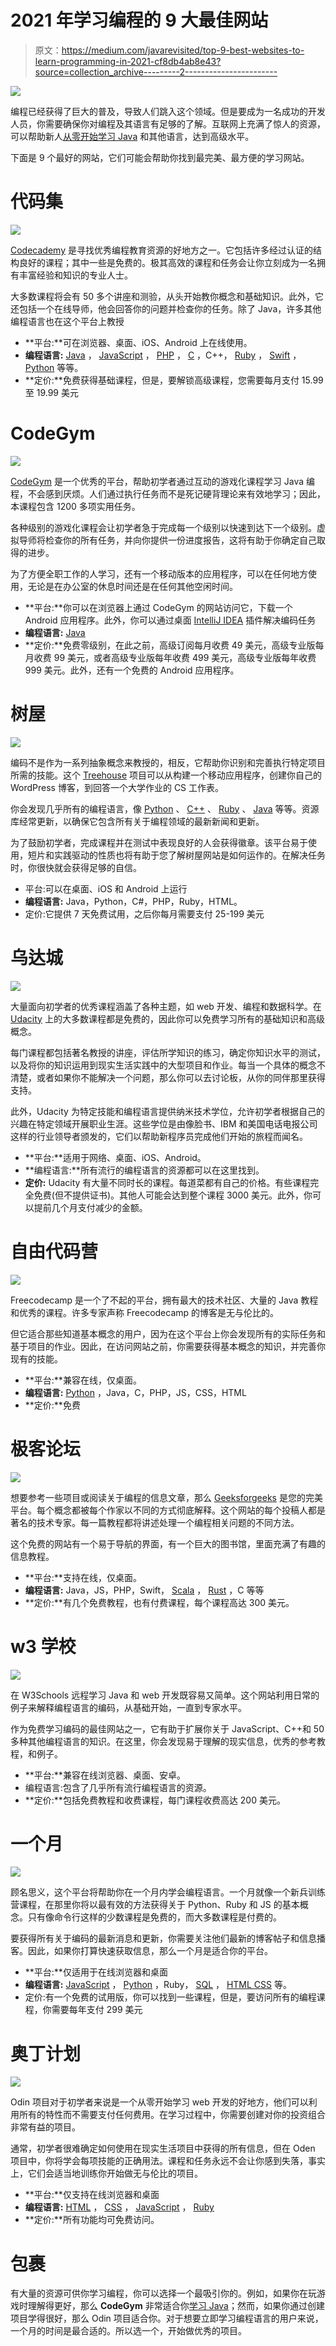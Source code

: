 # 2021 年学习编程的 9 大最佳网站

> 原文：<https://medium.com/javarevisited/top-9-best-websites-to-learn-programming-in-2021-cf8db4ab8e43?source=collection_archive---------2----------------------->

![](img/48f87b5a4631741e1a7c82d792680ebf.png)

编程已经获得了巨大的普及，导致人们跳入这个领域。但是要成为一名成功的开发人员，你需要确保你对编程及其语言有足够的了解。互联网上充满了惊人的资源，可以帮助新人[从零开始学习 Java](/javarevisited/top-5-java-online-courses-for-beginners-best-of-lot-1e1e240a758) 和其他语言，达到高级水平。

下面是 9 个最好的网站，它们可能会帮助你找到最完美、最方便的学习网站。

# 代码集

[![](img/4533ca10c5f7e25f067694c01e4b9821.png)](https://medium.com/javarevisited/pluralsight-or-udemy-d9a94d2e8ee)

[Codecademy](https://www.codecademy.com/) 是寻找优秀编程教育资源的好地方之一。它包括许多经过认证的结构良好的课程；其中一些是免费的。极其高效的课程和任务会让你立刻成为一名拥有丰富经验和知识的专业人士。

大多数课程将会有 50 多个讲座和测验，从头开始教你概念和基础知识。此外，它还包括一个在线导师，他会回答你的问题并检查你的任务。除了 Java，许多其他编程语言也在这个平台上教授

*   **平台:**可在浏览器、桌面、iOS、Android 上在线使用。
*   **编程语言:** [Java](/javarevisited/10-best-places-to-learn-java-online-for-free-ce5e713ab5b2) ， [JavaScript](/javarevisited/top-10-javascript-courses-from-pluralsight-to-learn-in-2021-26352abe4fcd) ， [PHP](/javarevisited/10-best-php-courses-for-beginners-and-experienced-developers-db18057a814f) ， [C](/javarevisited/9-free-c-programming-courses-for-beginners-2486dff74065) ，C++， [Ruby](/javarevisited/10-best-ruby-on-rails-courses-for-beginners-dca4d66e9f7b) ， [Swift](/javarevisited/7-free-courses-to-learn-swift-programming-language-in-2020-f40ac9d3ee53) ， [Python](/javarevisited/the-complete-python-bootcamp-udemy-course-review-b1ab69f232b5) 等等。
*   **定价:**免费获得基础课程，但是，要解锁高级课程，您需要每月支付 15.99 至 19.99 美元

# CodeGym

[![](img/6d4d926aef7146687c932a2c1dd13c2c.png)](https://javarevisited.blogspot.com/2018/07/top-5-websites-to-learn-coding-in-java.html)

[CodeGym](https://codegym.cc/) 是一个优秀的平台，帮助初学者通过互动的游戏化课程学习 Java 编程，不会感到厌烦。人们通过执行任务而不是死记硬背理论来有效地学习；因此，本课程包含 1200 多项实用任务。

各种级别的游戏化课程会让初学者急于完成每一个级别以快速到达下一个级别。虚拟导师将检查你的所有任务，并向你提供一份进度报告，这将有助于你确定自己取得的进步。

为了方便全职工作的人学习，还有一个移动版本的应用程序，可以在任何地方使用，无论是在办公室的休息时间还是在任何其他空闲时间。

*   **平台:**你可以在浏览器上通过 CodeGym 的网站访问它，下载一个 Android 应用程序。此外，你可以通过桌面 [IntelliJ IDEA](/javarevisited/7-best-courses-to-learn-intellij-idea-for-beginners-and-experienced-java-programmers-2e9aa9bb0c05) 插件解决编码任务
*   **编程语言:** [Java](/javarevisited/10-free-courses-to-learn-java-in-2019-22d1f33a3915)
*   **定价:**免费零级别，在此之前，高级订阅每月收费 49 美元，高级专业版每月收费 99 美元，或者高级专业版每年收费 499 美元，高级专业版每年收费 999 美元。此外，还有一个免费的 Android 应用程序。

# 树屋

[![](img/0665f8776f7eb62d41577bcb01f52ef8.png)](https://www.java67.com/2018/06/21-websites-to-learn-how-to-code-for.html)

编码不是作为一系列抽象概念来教授的，相反，它帮助你识别和完善执行特定项目所需的技能。这个 [Treehouse](https://teamtreehouse.com/) 项目可以从构建一个移动应用程序，创建你自己的 WordPress 博客，到回答一个大学作业的 CS 工作表。

你会发现几乎所有的编程语言，像 [Python](/javarevisited/6-best-python-books-for-data-science-and-machine-learning-in-2021-2f41d9fbf8be) 、 [C++](https://javarevisited.blogspot.com/2020/07/top-10-courses-to-learn-c-in-depth-best.html) 、 [Ruby](/javarevisited/top-5-free-courses-to-learn-ruby-and-rails-for-beginners-best-of-lot-e149fe03c964) 、 [Java](/javarevisited/5-best-core-java-books-for-beginners-20e3f723e3a?source=extreme_sidebar----d3a191ac6ed-----0-1----------------------) 等等。资源库经常更新，以确保它包含所有关于编程领域的最新新闻和更新。

为了鼓励初学者，完成课程并在测试中表现良好的人会获得徽章。该平台易于使用，短片和实践驱动的性质也将有助于您了解树屋网站是如何运作的。在解决任务时，你很快就会获得足够的自信。

*   平台:可以在桌面、iOS 和 Android 上运行
*   **编程语言:** Java，Python，C#，PHP，Ruby，HTML。
*   定价:它提供 7 天免费试用，之后你每月需要支付 25-199 美元

# 乌达城

![](img/5697cd0c7277c450b221301b391e41cf.png)

大量面向初学者的优秀课程涵盖了各种主题，如 web 开发、编程和数据科学。在 [Udacity](https://www.udacity.com/) 上的大多数课程都是免费的，因此你可以免费学习所有的基础知识和高级概念。

每门课程都包括著名教授的讲座，评估所学知识的练习，确定你知识水平的测试，以及将你的知识运用到现实生活实践中的大型项目和作业。每当一个具体的概念不清楚，或者如果你不能解决一个问题，那么你可以去讨论板，从你的同伴那里获得支持。

此外，Udacity 为特定技能和编程语言提供纳米技术学位，允许初学者根据自己的兴趣在特定领域开展职业生涯。这些学位是由像脸书、IBM 和美国电话电报公司这样的行业领导者颁发的，它们以帮助新程序员完成他们开始的旅程而闻名。

*   **平台:**适用于网络、桌面、iOS、Android。
*   **编程语言:**所有流行的编程语言的资源都可以在这里找到。
*   **定价:** Udacity 有大量不同时长的课程。每道菜都有自己的价格。有些课程完全免费(但不提供证书)。其他人可能会达到整个课程 3000 美元。此外，你可以提前几个月支付减少的金额。

# 自由代码营

![](img/eefb13c732a3beac7bd079c2938b5cd5.png)

Freecodecamp 是一个了不起的平台，拥有最大的技术社区、大量的 Java 教程和优秀的课程。许多专家声称 Freecodecamp 的博客是无与伦比的。

但它适合那些知道基本概念的用户，因为在这个平台上你会发现所有的实际任务和基于项目的作业。因此，在访问网站之前，你需要获得基本概念的知识，并完善你现有的技能。

*   **平台:**兼容在线，仅桌面。
*   **编程语言:** [Python](/javarevisited/8-advanced-python-programming-courses-for-intermediate-programmer-cc3bd47a4d19) ，Java，C，PHP，JS，CSS，HTML
*   **定价:**免费

# 极客论坛

![](img/a6c8d216b2c5ea8bc7b0d041c711590d.png)

想要参考一些项目或阅读关于编程的信息文章，那么 [Geeksforgeeks](https://www.geeksforgeeks.org/) 是您的完美平台。每个概念都被每个作家以不同的方式彻底解释。这个网站的每个投稿人都是著名的技术专家。每一篇教程都将讲述处理一个编程相关问题的不同方法。

这个免费的网站有一个易于导航的界面，有一个巨大的图书馆，里面充满了有趣的信息教程。

*   **平台:**支持在线，仅桌面。
*   **编程语言:** Java，JS，PHP，Swift， [Scala](/javarevisited/10-best-scala-and-functional-programming-online-courses-for-beginners-b6461b27bf) ， [Rust](/javarevisited/7-best-rust-programming-courses-and-books-for-beginners-in-2021-2ed2311af46c) ，C 等等
*   **定价:**有几个免费教程，也有付费课程，每个课程高达 300 美元。

# w3 学校

![](img/bbc56ec79840158a38a4c9689f1757b4.png)

在 W3Schools 远程学习 Java 和 web 开发既容易又简单。这个网站利用日常的例子来解释编程语言的编码，从基础开始，一直到专家水平。

作为免费学习编码的最佳网站之一，它有助于扩展你关于 JavaScript、C++和 50 多种其他编程语言的知识。在这里，你会发现易于理解的现实信息，优秀的参考教程，和例子。

*   **平台:**兼容在线浏览器、桌面、安卓。
*   编程语言:包含了几乎所有流行编程语言的资源。
*   **定价:**包括免费教程和收费课程，每门课程收费高达 200 美元。

# 一个月

![](img/51375e892e0d4e6559accb2980e60763.png)

顾名思义，这个平台将帮助你在一个月内学会编程语言。一个月就像一个新兵训练营课程，在那里你将以最有效的方法获得关于 Python、Ruby 和 JS 的基本概念。只有像命令行这样的少数课程是免费的，而大多数课程是付费的。

要获得所有关于编码的最新消息和更新，你需要关注他们最新的博客帖子和信息播客。因此，如果你打算快速获取信息，那么一个月是适合你的平台。

*   **平台:**仅适用于在线浏览器和桌面
*   **编程语言:** [JavaScript](/javarevisited/my-favorite-free-tutorials-and-courses-to-learn-javascript-8f4d0a71faf2) ， [Python](/javarevisited/10-free-python-tutorials-and-courses-from-google-microsoft-and-coursera-for-beginners-96b9ad20b4e6) ，Ruby， [SQL](/hackernoon/top-5-sql-and-database-courses-to-learn-online-48424533ac61) ， [HTML CSS](/javarevisited/top-10-free-courses-to-learn-html-5-css-3-and-web-development-872d62d97a97) 等。
*   定价:有一个免费的试用版，你可以找到一些课程，但是，要访问所有的编程课程，你需要每年支付 299 美元

# 奥丁计划

![](img/2e17ebb14e005d69e3f41feb55d17bc1.png)

Odin 项目对于初学者来说是一个从零开始学习 web 开发的好地方，他们可以利用所有的特性而不需要支付任何费用。在学习过程中，你需要创建对你的投资组合非常有益的项目。

通常，初学者很难确定如何使用在现实生活项目中获得的所有信息，但在 Oden 项目中，你将学会每项技能的正确用法。课程和任务永远不会让你感到失落，事实上，它们会适当地训练你开始做无与伦比的项目。

*   **平台:**仅支持在线浏览器和桌面
*   **编程语言:** [HTML](/javarevisited/10-best-html-and-css-courses-for-beginners-in-2021-6757eec00032) ， [CSS](/javarevisited/10-best-css-online-courses-for-beginners-and-experienced-developers-54aa2e8c0253) ， [JavaScript](/javarevisited/7-best-courses-and-books-to-learn-design-patterns-in-javascript-5b0b30fa5c3) ， [Ruby](https://javarevisited.blogspot.com/2021/04/top-10-online-courses-to-learn-ruby-on.html)
*   **定价:**所有功能均可免费访问。

# 包裹

有大量的资源可供你学习编程，你可以选择一个最吸引你的。例如，如果你在玩游戏时理解得更好，那么 **CodeGym** 非常适合你[学习 Java](https://www.java67.com/2018/08/top-10-free-java-courses-for-beginners-experienced-developers.html)；然而，如果你通过创建项目学得很好，那么 Odin 项目适合你。对于想要立即学习编程语言的用户来说，一个月的时间是最合适的。所以选一个，开始做优秀的项目。